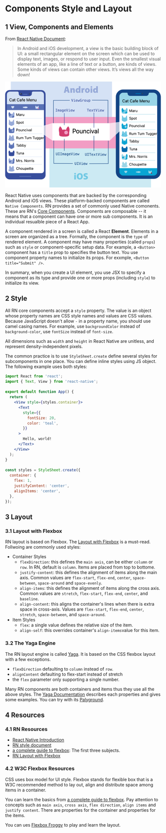 # Components Style and Layout

## 1 View, Components and Elements

From [React Native Document](https://reactnative.dev/docs/intro-react-native-components):

> In Android and iOS development, a view is the basic building block of UI: a small rectangular element on the screen which can be used to display text, images, or respond to user input. Even the smallest visual elements of an app, like a line of text or a button, are kinds of views. Some kinds of views can contain other views. It’s views all the way down!

![UI View](images/UIView.png)

React Native uses components that are backed by the corresponding Android and iOS views. These platform-backed components are called `Native Components`. RN provides a set of commonly used Native comonents. These are RN's [Core Components](https://reactnative.dev/docs/components-and-apis). Components are composable -- it means that a component can have one or more sub components. It is an individual resualble piece of a React App.

A component rendered in a screen is called a React **Element**. Elements in a screen are organized as a tree. Formally, the component is the `type` of rendered element. A component may have many properties (called `props`) such as `style` or component-specific setup data. For example, a `<Button>` component has a `title` prop to specifies the button text. You use component property names to initialize its props. For exxmple, `<Button title="Submit" />`.

In summary, when you create a UI element, you use JSX to specify a component as its type and provide one or more props (including `style`) to initialize its view.

## 2 Style

All RN core components accept a `style` property. The value is an object whose property names are CSS style names and values are CSS values. Because JavaScript doesn't allow `-` in a property name, you should use camel casing names. For example, use `backgroundColor` instead of `background-color`, use `fontSize` instead of `font-size`.

All dimensions such as `width` and `height` in React Native are unitless, and represent density-independent pixels.

The common practice is to use `StyleSheet.create` define several styles for subcomponents in one place. You can define inline styles using JS object. The following example uses both styles:

```jsx
import React from 'react';
import { Text, View } from 'react-native';

export default function App() {
  return (
    <View style={styles.container}>
      <Text
        style={{
          fontSize: 20,
          color: 'teal',
        }}
      >
        Hello, world!
      </Text>
    </View>
  );
}

const styles = StyleSheet.create({
  container: {
    flex: 1,
    justifyContent: 'center',
    alignItems: 'center',
  },
});
```

## 3 Layout

### 3.1 Layout with Flexbox

RN layout is based on Flexbox. The [Layout with Flexbox](https://reactnative.dev/docs/flexbox) is a must-read. Follwoing are commonly used styles:

- Container Styles
  - `flexDirection`: this defines the `main axis`, can be either `column` or `row`. In RN, default is `column`. Items are placed from top to bottome.
  - `justify-content`: this defines the alignment of items along the main axis. Common values are `flex-start`, `flex-end`, `center`, `space-between`, `space-around` and `space-evenly`.
  - `align-items`: this defines the alignment of items along the cross axis. Common values are `stretch`, `flex-start`, `flex-end`, `center`, and `baseline`.
  - `align-content`: this aligns the container's lines when there is extra space in cross-axis. Values are `flex-start`, `flex-end`, `center`, `stretch`, `space-between`, and `space-around`.
- Item Styles
  - `flex`: a single value defines the relative size of the item.
  - `align-self`: this overrides container's `align-items`value for this item.

### 3.2 The Yaga Engine

The RN layout engine is called [Yaga](https://yogalayout.com/). It is based on the CSS flexbox layout with a few exceptions.

- `flexDirection` defaulting to `column` instead of `row`.
- `alignContent` defaulting to flex-start instead of stretch
- the `flex` parameter only supporting a single number.

Many RN components are both containers and items thus they use all the above styles. The [Yaga Documentation](https://yogalayout.com/docs) describes each properties and gives some examples. You can try with its [Palyground](https://yogalayout.com/playground).

## 4 Resources

### 4.1 RN Resources

- [React Native Introduction](https://reactnative.dev/docs/getting-started)
- [RN style document](https://reactnative.dev/docs/style)
- [a complete guide to flexbox](https://css-tricks.com/snippets/css/a-guide-to-flexbox/): The first three subjects.
- [RN Layout with Flexbox](https://reactnative.dev/docs/flexbox)

### 4.2 W3C Flexbox Resources

CSS uses box model for UI style. Flexbox stands for flexible box that is a W3C recommended method to lay out, align and distribute space among items in a container.

You can learn the basics from [a complete guide to flexbox](https://css-tricks.com/snippets/css/a-guide-to-flexbox/). Pay attention to concepts such as `main axis`, `cross axis`, `flex direction`, `align items` and `justify content`. There are properties for the container and properties for the items.

You can ues [Flexbox Froggy](https://flexboxfroggy.com/) to play and learn the layout.
